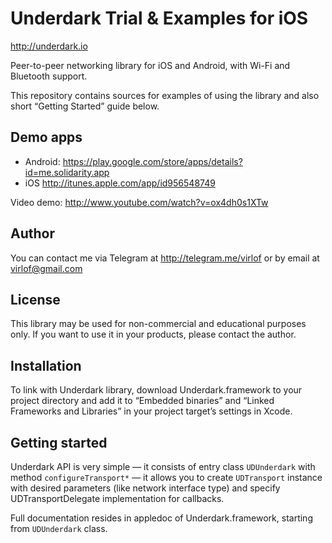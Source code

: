 # Underdark Trial & Examples for iOS
http://underdark.io

Peer-to-peer networking library for iOS and Android, with Wi-Fi and Bluetooth support.

This repository contains sources for examples of using the library and also short “Getting Started” guide below.

## Demo apps
* Android: https://play.google.com/store/apps/details?id=me.solidarity.app
* iOS http://itunes.apple.com/app/id956548749

Video demo: http://www.youtube.com/watch?v=ox4dh0s1XTw

## Author
You can contact me via Telegram at http://telegram.me/virlof or by email at virlof@gmail.com

## License
This library may be used for non-commercial and educational purposes only.
If you want to use it in your products, please contact the author.

## Installation
To link with Underdark library, download Underdark.framework to your project directory and add it to “Embedded binaries” and “Linked Frameworks and Libraries” in your project target’s settings in Xcode.

## Getting started
Underdark API is very simple — it consists of entry class `UDUnderdark` with method `configureTransport*` — it allows you to create `UDTransport` instance with desired parameters (like network interface type) and specify UDTransportDelegate implementation for callbacks.

Full documentation resides in appledoc of Underdark.framework, starting from `UDUnderdark` class.
